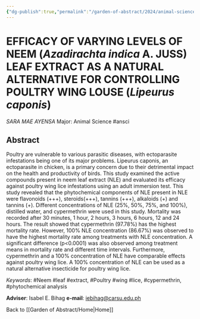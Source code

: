 ```yaml
---
{"dg-publish":true,"permalink":"/garden-of-abstract/2024/animal-science-ayensa/","created":"2024-05-23T15:46:13.816+08:00"}
---
```


# EFFICACY OF VARYING LEVELS OF NEEM (***Azadirachta indica*** A. JUSS) LEAF EXTRACT AS A NATURAL ALTERNATIVE FOR CONTROLLING POULTRY WING LOUSE (***Lipeurus caponis***)
*SARA MAE AYENSA*
Major: Animal Science #ansci 
## Abstract
Poultry are vulnerable to various parasitic diseases, with ectoparasite infestations being one of its major problems. Lipeurus caponis, an ectoparasite in chicken, is a primary concern due to their detrimental impact on the health and productivity of birds. This study examined the active compounds present in neem leaf extract (NLE) and evaluated its efficacy against poultry wing lice infestations using an adult immersion test. This study revealed that the phytochemical components of NLE present in NLE were flavonoids (+++), steroids(+++), tannins (+++), alkaloids (+) and tannins (+). Different concentrations of NLE (25%, 50%, 75%, and 100%), distilled water, and cypermethrin were used in this study. Mortality was recorded after 30 minutes, 1 hour, 2 hours, 3 hours, 6 hours, 12 and 24 hours. The result showed that cypermethrin (97.78%) has the highest mortality rate. However, 100% NLE concentration (86.67%) was observed to have the highest mortality rate among treatments with NLE concentration. A significant difference (p<0.0001) was also observed among treatment means in mortality rate and different time intervals. Furthermore, cypermethrin and a 100% concentration of NLE have comparable effects against poultry wing lice. A 100% concentration of NLE can be used as a natural alternative insecticide for poultry wing lice.

*Keywords*: #Neem #leaf #extract, #Poultry #wing #lice, #cypermethrin, #phytochemical analysis

**Adviser**: Isabel E. Bihag
**e-mail**: iebihag@carsu.edu.ph

Back to [[Garden of Abstract/Home\|Home]]